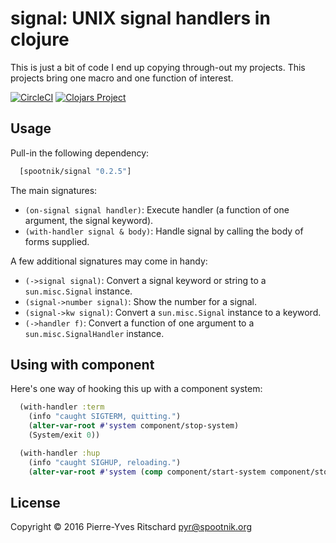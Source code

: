 signal: UNIX signal handlers in clojure
=======================================

This is just a bit of code I end up copying through-out my projects.
This projects bring one macro and one function of interest.

[![CircleCI](https://circleci.com/gh/pyr/signal.svg?style=svg)](https://circleci.com/gh/pyr/signal) [![Clojars Project](https://img.shields.io/clojars/v/spootnik/signal.svg)](https://clojars.org/spootnik/signal)

## Usage

Pull-in the following dependency:

```clojure
  [spootnik/signal "0.2.5"]
```

The main signatures:

- `(on-signal signal handler)`: Execute handler (a function of one argument, the signal keyword).
- `(with-handler signal & body)`: Handle signal by calling the body of forms supplied.

A few additional signatures may come in handy:

- `(->signal signal)`: Convert a signal keyword or string to a `sun.misc.Signal` instance.
- `(signal->number signal)`: Show the number for a signal.
- `(signal->kw signal)`: Convert a `sun.misc.Signal` instance to a keyword.
- `(->handler f)`: Convert a function of one argument to a `sun.misc.SignalHandler` instance.

## Using with component

Here's one way of hooking this up with a component system:

```clojure
  (with-handler :term
    (info "caught SIGTERM, quitting.")
    (alter-var-root #'system component/stop-system)
    (System/exit 0))

  (with-handler :hup
    (info "caught SIGHUP, reloading.")
	(alter-var-root #'system (comp component/start-system component/stop-system)))
```


## License

Copyright © 2016 Pierre-Yves Ritschard <pyr@spootnik.org>

